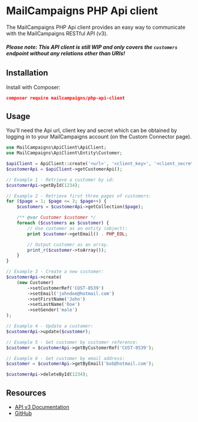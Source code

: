 MailCampaigns PHP Api client
============================

The MailCampaigns PHP Api client provides an easy way to communicate with the MailCampaigns RESTful API (v3).

###### **Please note: This API client is still WIP and only covers the `customers` endpoint without any relations other than URIs!**

Installation
------------
Install with Composer:

```json
composer require mailcampaigns/php-api-client
```

Usage
-----
You'll need the Api url, client key and secret which can be obtained by logging in to your MailCampaigns account (on the Custom Connector page).

```PHP
use MailCampaigns\ApiClient\ApiClient;
use MailCampaigns\ApiClient\Entity\Customer;

$apiClient = ApiClient::create('<url>', '<client_key>', '<client_secret>');
$customerApi = $apiClient->getCustomerApi();

// Example 1 - Retrieve a customer by id:
$customerApi->getById(1234);

// Example 2 - Retrieve first three pages of customers:
for ($page = 1; $page <= 3; $page++) {
    $customers = $customerApi->getCollection($page);

    /** @var Customer $customer */
    foreach ($customers as $customer) {
        // Use customer as an entity (object):
        print $customer->getEmail() . PHP_EOL;

        // Output customer as an array.
        print_r($customer->toArray());
    }
}

// Example 3 - Create a new customer:
$customerApi->create(
    (new Customer)
        ->setCustomerRef('CUST-8539')
        ->setEmail('johndoe@hotmail.com')
        ->setFirstName('John')
        ->setLastName('Doe')
        ->setGender('male')
);

// Example 4 - Update a customer:
$customerApi->update($customer);

// Example 5 - Get customer by customer reference:
$customer = $customerApi->getByCustomerRef('CUST-8539');

// Example 6 - Get customer by email address:
$customer = $customerApi->getByEmail('bob@hotmail.com');

$customerApi->deleteById(1234);
```

Resources
---------
 * [API v3 Documentation](https://docs.mailcampaigns.io)
 * [GitHub](https://github.com/mailcampaigns/php-api-client)
